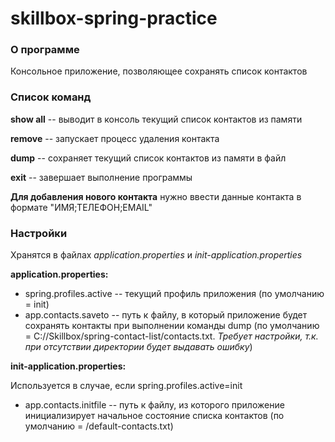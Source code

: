 # skillbox-spring-practice
### О программе
Консольное приложение, позволяющее сохранять список контактов
### Список команд
**show all** -- выводит в консоль текущий список контактов из памяти

**remove** -- запускает процесс удаления контакта

**dump** -- сохраняет текущий список контактов из памяти в файл

**exit** -- завершает выполнение программы

**Для добавления нового контакта** нужно ввести данные контакта в формате "ИМЯ;ТЕЛЕФОН;EMAIL"

### Настройки
Хранятся в файлах *application.properties* и *init-application.properties*

**application.properties:**
+ spring.profiles.active -- текущий профиль приложения (по умолчанию = init)
+ app.contacts.saveto -- путь к файлу, в который приложение будет сохранять контакты при выполнении 
команды dump (по умолчанию = C://Skillbox/spring-contact-list/contacts.txt. *Требует настройки, т.к. при 
отсутствии директории будет выдавать ошибку*)

**init-application.properties:**

Используется в случае, если spring.profiles.active=init
+ app.contacts.initfile -- путь к файлу, из которого приложение инициализирует начальное состояние списка контактов 
(по умолчанию = /default-contacts.txt)